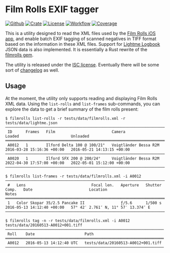 # Film Rolls EXIF tagger

[![Github](https://img.shields.io/badge/github-urdh/filmrolls--rs-8da0cb?style=flat-square&labelColor=555555&logo=github)][github]
[![Crate](https://img.shields.io/crates/v/filmrolls?style=flat-square&color=fc8d62&logo=rust)][release]
[![License](https://img.shields.io/github/license/urdh/filmrolls-rs?style=flat-square)](LICENSE.md)
[![Workflow](https://img.shields.io/github/actions/workflow/status/urdh/filmrolls-rs/push.yml?style=flat-square)][build]
[![Coverage](https://img.shields.io/codecov/c/gh/urdh/filmrolls-rs?style=flat-square)][codecov]

This is a utility designed to read the XML files used by the [Film Rolls iOS app][film-rolls],
and enable batch EXIF tagging of scanned negatives in TIFF format based on the information in
these XML files. Support for [Lightme Logbook][lightme] JSON data is also implemented.
It is essentially a Rust rewrite of the [filmrolls gem][gem].

The utility is released under the [ISC license](LICENSE.md).
Eventually there will be some sort of [changelog](CHANGELOG.md) as well.

## Usage

At the moment, the utility only supports reading and displaying Film Rolls XML data. Using the
`list-rolls` and `list-frames` sub-commands, you can explore the data to get a brief summary of
the film rolls present:

```console
$ filmrolls list-rolls -r tests/data/filmrolls.xml -r tests/data/lightme.json
───────────────────────────────────────────────────────────────────────────────────────────────────────────────────────────────
 ID      Frames   Film                         Camera                  Loaded                       Unloaded
═══════════════════════════════════════════════════════════════════════════════════════════════════════════════════════════════
 A0012   1        Ilford Delta 100 @ 100/21°   Voigtländer Bessa R2M   2016-03-28 15:16:36 +00:00   2016-05-21 14:13:15 +00:00
───────────────────────────────────────────────────────────────────────────────────────────────────────────────────────────────
 A0020   1        Ilford SFX 200 @ 200/24°     Voigtländer Bessa R2M   2022-04-30 17:57:00 +00:00   2022-05-01 15:12:00 +00:00
───────────────────────────────────────────────────────────────────────────────────────────────────────────────────────────────

$ filmrolls list-frames -r tests/data/filmrolls.xml -i A0012
─────────────────────────────────────────────────────────────────────────────────────────────────────────────────────────────────────────────────────────
 #   Lens                             Focal len.   Aperture   Shutter   Comp.   Date                         Location                              Notes
═════════════════════════════════════════════════════════════════════════════════════════════════════════════════════════════════════════════════════════
 1   Color Skopar 35/2.5 Pancake II                ƒ/5.6      1/500 s           2016-05-13 14:12:40 +00:00   57° 42′ 2.761″ N, 11° 57′ 13.374″ E
─────────────────────────────────────────────────────────────────────────────────────────────────────────────────────────────────────────────────────────

$ filmrolls tag -n -r tests/data/filmrolls.xml -i A0012 tests/data/20160513-A0012+001.tiff
──────────────────────────────────────────────────────────────────────
 Roll    Date                      Path
══════════════════════════════════════════════════════════════════════
 A0012   2016-05-13 14:12:40 UTC   tests/data/20160513-A0012+001.tiff
──────────────────────────────────────────────────────────────────────

```

[film-rolls]: https://itunes.apple.com/se/app/film-rolls-app-for-film-photographers/id675626559
[lightme]: https://apps.apple.com/us/app/lightme-logbook/id1544518308

[github]: https://github.com/urdh/filmrolls-rs
[release]: https://crates.io/crates/filmrolls
[build]: https://github.com/urdh/filmrolls-rs/actions/workflows/push.yml
[codecov]: https://codecov.io/gh/urdh/filmrolls-rs
[gem]: https://rubygems.org/gems/filmrolls

